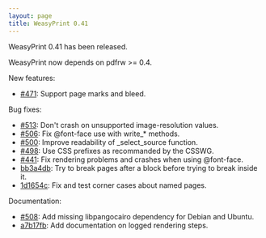 ```yaml
---
layout: page
title: WeasyPrint 0.41
---
```


WeasyPrint 0.41 has been released.

WeasyPrint now depends on pdfrw >= 0.4.

New features:

* [#471](https://github.com/Kozea/WeasyPrint/issues/471):
  Support page marks and bleed.

Bug fixes:

* [#513](https://github.com/Kozea/WeasyPrint/issues/513):
  Don't crash on unsupported image-resolution values.
* [#506](https://github.com/Kozea/WeasyPrint/issues/506):
  Fix @font-face use with write_* methods.
* [#500](https://github.com/Kozea/WeasyPrint/pull/500):
  Improve readability of _select_source function.
* [#498](https://github.com/Kozea/WeasyPrint/issues/498):
  Use CSS prefixes as recommanded by the CSSWG.
* [#441](https://github.com/Kozea/WeasyPrint/issues/441):
  Fix rendering problems and crashes when using @font-face.
* [bb3a4db](https://github.com/Kozea/WeasyPrint/commit/bb3a4db):
  Try to break pages after a block before trying to break inside it.
* [1d1654c](https://github.com/Kozea/WeasyPrint/commit/1d1654c):
  Fix and test corner cases about named pages.

Documentation:

* [#508](https://github.com/Kozea/WeasyPrint/pull/508):
  Add missing libpangocairo dependency for Debian and Ubuntu.
* [a7b17fb](https://github.com/Kozea/WeasyPrint/commit/a7b17fb):
  Add documentation on logged rendering steps.
